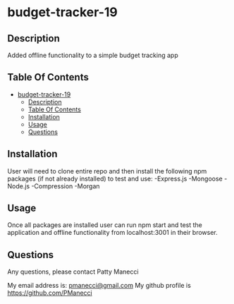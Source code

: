 # budget-tracker-19

## Description

Added offline functionality to a simple budget tracking app

## Table Of Contents

- [budget-tracker-19](#budget-tracker-19)
  - [Description](#description)
  - [Table Of Contents](#table-of-contents)
  - [Installation](#installation)
  - [Usage](#usage)
  - [Questions](#questions)

## Installation

User will need to clone entire repo and then install the following npm packages (if not already installed) to test and use: 
-Express.js
-Mongoose
-Node.js
-Compression
-Morgan

## Usage

Once all packages are installed user can run npm start and test the application and offline functionality from localhost:3001 in their browser.

  
## Questions

Any questions, please contact Patty Manecci

My email address is: pmanecci@gmail.com
My github profile is https://github.com/PManecci
